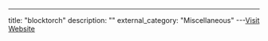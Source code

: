 ---
title: "blocktorch"
description: ""
external_category: "Miscellaneous"
---[Visit Website](https://www.blocktorch.xyz/)

